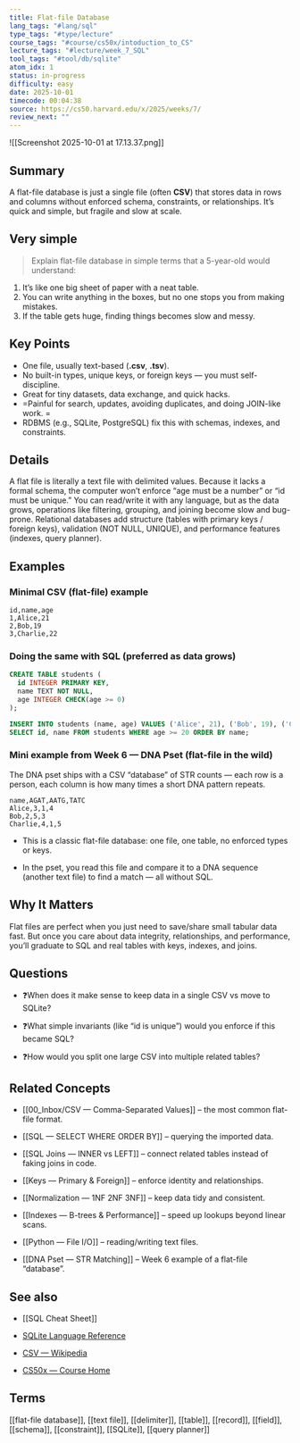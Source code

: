 ```yaml
---
title: Flat-file Database
lang_tags: "#lang/sql"
type_tags: "#type/lecture"
course_tags: "#course/cs50x/intoduction_to_CS"
lecture_tags: "#lecture/week_7_SQL"
tool_tags: "#tool/db/sqlite"
atom_idx: 1
status: in-progress
difficulty: easy
date: 2025-10-01
timecode: 00:04:38
source: https://cs50.harvard.edu/x/2025/weeks/7/
review_next: ""
---
```


![[Screenshot 2025-10-01 at 17.13.37.png]]

## Summary
A flat-file database is just a single file (often **CSV**) that stores data in rows and columns without enforced schema, constraints, or relationships. It’s quick and simple, but fragile and slow at scale.

## Very simple

> Explain flat-file database in simple terms that a 5-year-old would understand:
1. It’s like one big sheet of paper with a neat table.  
2. You can write anything in the boxes, but no one stops you from making mistakes.  
3. If the table gets huge, finding things becomes slow and messy.

## Key Points
- One file, usually text-based (**.csv**, **.tsv**).  
- No built-in types, unique keys, or foreign keys — you must self-discipline.  
- Great for tiny datasets, data exchange, and quick hacks.  
- =Painful for search, updates, avoiding duplicates, and doing JOIN-like work. = 
- RDBMS (e.g., SQLite, PostgreSQL) fix this with schemas, indexes, and constraints.

## Details
A flat file is literally a text file with delimited values. Because it lacks a formal schema, the computer won’t enforce “age must be a number” or “id must be unique.” You can read/write it with any language, but as the data grows, operations like filtering, grouping, and joining become slow and bug-prone. Relational databases add structure (tables with primary keys / foreign keys), validation (NOT NULL, UNIQUE), and performance features (indexes, query planner).

## Examples

### Minimal CSV (flat-file) example
```csv
id,name,age
1,Alice,21
2,Bob,19
3,Charlie,22
````

### Doing the same with SQL (preferred as data grows)

```sql
CREATE TABLE students (
  id INTEGER PRIMARY KEY,
  name TEXT NOT NULL,
  age INTEGER CHECK(age >= 0)
);

INSERT INTO students (name, age) VALUES ('Alice', 21), ('Bob', 19), ('Charlie', 22);
SELECT id, name FROM students WHERE age >= 20 ORDER BY name;
```

### Mini example from Week 6 — DNA Pset (flat-file in the wild)

The DNA pset ships with a CSV “database” of STR counts — each row is a person, each column is how many times a short DNA pattern repeats.

```csv
name,AGAT,AATG,TATC
Alice,3,1,4
Bob,2,5,3
Charlie,4,1,5
```

- This is a classic flat-file database: one file, one table, no enforced types or keys.
    
- In the pset, you read this file and compare it to a DNA sequence (another text file) to find a match — all without SQL.
    

## Why It Matters

Flat files are perfect when you just need to save/share small tabular data fast. But once you care about data integrity, relationships, and performance, you’ll graduate to SQL and real tables with keys, indexes, and joins.

## Questions

- ❓When does it make sense to keep data in a single CSV vs move to SQLite?
    
- ❓What simple invariants (like “id is unique”) would you enforce if this became SQL?
    
- ❓How would you split one large CSV into multiple related tables?
    

## Related Concepts

- [[00_Inbox/CSV — Comma-Separated Values]] – the most common flat-file format.
    
- [[SQL — SELECT WHERE ORDER BY]] – querying the imported data.
    
- [[SQL Joins — INNER vs LEFT]] – connect related tables instead of faking joins in code.
    
- [[Keys — Primary & Foreign]] – enforce identity and relationships.
    
- [[Normalization — 1NF 2NF 3NF]] – keep data tidy and consistent.
    
- [[Indexes — B-trees & Performance]] – speed up lookups beyond linear scans.
    
- [[Python — File I/O]] – reading/writing text files.
    
- [[DNA Pset — STR Matching]] – Week 6 example of a flat-file “database”.
    

## See also

- [[SQL Cheat Sheet]]
    
- [SQLite Language Reference](https://sqlite.org/lang.html)
    
- [CSV — Wikipedia](https://en.wikipedia.org/wiki/Comma-separated_values)
    
- [CS50x — Course Home](https://cs50.harvard.edu/x/2025)
    

## Terms

[[flat-file database]], [[text file]], [[delimiter]], [[table]], [[record]], [[field]], [[schema]], [[constraint]], [[SQLite]], [[query planner]]

